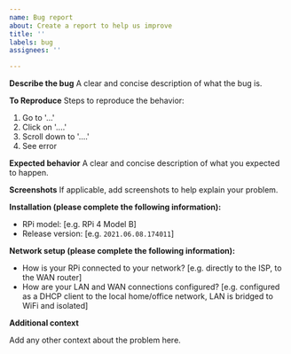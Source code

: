 ```yaml
---
name: Bug report
about: Create a report to help us improve
title: ''
labels: bug
assignees: ''

---
```


**Describe the bug**
A clear and concise description of what the bug is.

**To Reproduce**
Steps to reproduce the behavior:
1. Go to '...'
2. Click on '....'
3. Scroll down to '....'
4. See error

**Expected behavior**
A clear and concise description of what you expected to happen.

**Screenshots**
If applicable, add screenshots to help explain your problem.

**Installation (please complete the following information):**
 - RPi model: [e.g. RPi 4 Model B]
 - Release version: [e.g. `2021.06.08.174011`]

**Network setup (please complete the following information):**
 - How is your RPi connected to your network? [e.g. directly to the ISP, to the WAN router]
 - How are your LAN and WAN connections configured? [e.g. configured as a DHCP client to the local home/office network, LAN is bridged to WiFi and isolated]

**Additional context**

Add any other context about the problem here.
